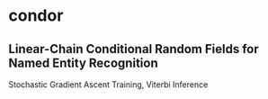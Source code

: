 condor
======
Linear-Chain Conditional Random Fields for Named Entity Recognition
------
Stochastic Gradient Ascent Training, Viterbi Inference
